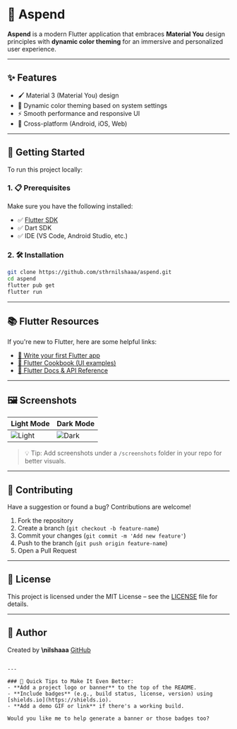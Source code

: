 # 🎨 Aspend

**Aspend** is a modern Flutter application that embraces **Material You** design principles with **dynamic color theming** for an immersive and personalized user experience.

---

## ✨ Features

- 🖌️ Material 3 (Material You) design
- 🎨 Dynamic color theming based on system settings
- ⚡ Smooth performance and responsive UI
- 📱 Cross-platform (Android, iOS, Web)

---

## 🚀 Getting Started

To run this project locally:

### 1. 📋 Prerequisites

Make sure you have the following installed:

- ✅ [Flutter SDK](https://docs.flutter.dev/get-started/install)
- ✅ Dart SDK
- ✅ IDE (VS Code, Android Studio, etc.)

### 2. 🛠 Installation

```bash
git clone https://github.com/sthrnilshaaa/aspend.git
cd aspend
flutter pub get
flutter run
````

---

## 📚 Flutter Resources

If you're new to Flutter, here are some helpful links:

* [🧪 Write your first Flutter app](https://docs.flutter.dev/get-started/codelab)
* [🍳 Flutter Cookbook (UI examples)](https://docs.flutter.dev/cookbook)
* [📖 Flutter Docs & API Reference](https://docs.flutter.dev/)

---

## 🖼️ Screenshots 

| Light Mode                        | Dark Mode                       |
| --------------------------------- | ------------------------------- |
| ![Light](./screenshots/light.png) | ![Dark](./screenshots/dark.png) |

> 💡 Tip: Add screenshots under a `/screenshots` folder in your repo for better visuals.

---

## 🤝 Contributing

Have a suggestion or found a bug? Contributions are welcome!

1. Fork the repository
2. Create a branch (`git checkout -b feature-name`)
3. Commit your changes (`git commit -m 'Add new feature'`)
4. Push to the branch (`git push origin feature-name`)
5. Open a Pull Request

---

## 📄 License

This project is licensed under the MIT License – see the [LICENSE](LICENSE) file for details.

---

## 👤 Author

Created by **\nilshaaa**
[GitHub](https://github.com/sthrnilshaaa) 

```

---

### 🔧 Quick Tips to Make It Even Better:
- **Add a project logo or banner** to the top of the README.
- **Include badges** (e.g., build status, license, version) using [shields.io](https://shields.io).
- **Add a demo GIF or link** if there's a working build.

Would you like me to help generate a banner or those badges too?
```
